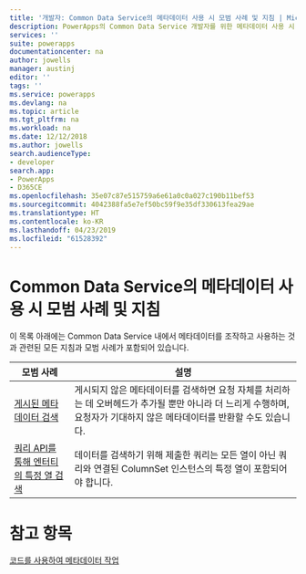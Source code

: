 ```yaml
---
title: '개발자: Common Data Service의 메타데이터 사용 시 모범 사례 및 지침 | Microsoft Docs'
description: PowerApps의 Common Data Service 개발자를 위한 메타데이터 사용 시 모범 사례 및 지침입니다.
services: ''
suite: powerapps
documentationcenter: na
author: jowells
manager: austinj
editor: ''
tags: ''
ms.service: powerapps
ms.devlang: na
ms.topic: article
ms.tgt_pltfrm: na
ms.workload: na
ms.date: 12/12/2018
ms.author: jowells
search.audienceType:
- developer
search.app:
- PowerApps
- D365CE
ms.openlocfilehash: 35e07c87e515759a6e61a0c0a027c190b11bef53
ms.sourcegitcommit: 4042388fa5e7ef50bc59f9e35df330613fea29ae
ms.translationtype: HT
ms.contentlocale: ko-KR
ms.lasthandoff: 04/23/2019
ms.locfileid: "61528392"
---
```

# <a name="best-practices-and-guidance-while-working-with-metadata-for-the-common-data-service"></a>Common Data Service의 메타데이터 사용 시 모범 사례 및 지침

이 목록 아래에는 Common Data Service 내에서 메타데이터를 조작하고 사용하는 것과 관련된 모든 지침과 모범 사례가 포함되어 있습니다.


|모범 사례  |설명  |
|---------|---------|
|[게시된 메타데이터 검색](retrieve-published-metadata.md)     |게시되지 않은 메타데이터를 검색하면 요청 자체를 처리하는 데 오버헤드가 추가될 뿐만 아니라 더 느리게 수행하며, 요청자가 기대하지 않은 메타데이터를 반환할 수도 있습니다.         |
|[쿼리 API를 통해 엔터티의 특정 열 검색](retrieve-specific-columns-entity-via-query-apis.md)     |데이터를 검색하기 위해 제출한 쿼리는 모든 열이 아닌 쿼리와 연결된 ColumnSet 인스턴스의 특정 열이 포함되어야 합니다.         |

# <a name="see-also"></a>참고 항목
[코드를 사용하여 메타데이터 작업](../../metadata-services.md)<br />